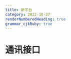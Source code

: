```yaml
---
title: 新平台 
category: 2022-10-27
renderNumberedHeading: true
grammar_cjkRuby: true
---
```



# 通讯接口

